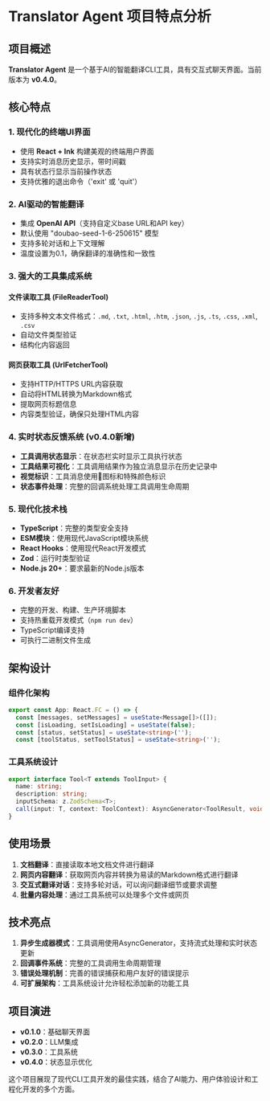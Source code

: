# Translator Agent 项目特点分析

## 项目概述

**Translator Agent** 是一个基于AI的智能翻译CLI工具，具有交互式聊天界面。当前版本为 **v0.4.0**。

## 核心特点

### 1. 现代化的终端UI界面
- 使用 **React + Ink** 构建美观的终端用户界面
- 支持实时消息历史显示，带时间戳
- 具有状态行显示当前操作状态
- 支持优雅的退出命令（'exit' 或 'quit'）

### 2. AI驱动的智能翻译
- 集成 **OpenAI API**（支持自定义base URL和API key）
- 默认使用 "doubao-seed-1-6-250615" 模型
- 支持多轮对话和上下文理解
- 温度设置为0.1，确保翻译的准确性和一致性

### 3. 强大的工具集成系统

#### 文件读取工具 (FileReaderTool)
- 支持多种文本文件格式：`.md`, `.txt`, `.html`, `.htm`, `.json`, `.js`, `.ts`, `.css`, `.xml`, `.csv`
- 自动文件类型验证
- 结构化内容返回

#### 网页获取工具 (UrlFetcherTool)
- 支持HTTP/HTTPS URL内容获取
- 自动将HTML转换为Markdown格式
- 提取网页标题信息
- 内容类型验证，确保只处理HTML内容

### 4. 实时状态反馈系统 (v0.4.0新增)
- **工具调用状态显示**：在状态栏实时显示工具执行状态
- **工具结果可视化**：工具调用结果作为独立消息显示在历史记录中
- **视觉标识**：工具消息使用🔧图标和特殊颜色标识
- **状态事件处理**：完整的回调系统处理工具调用生命周期

### 5. 现代化技术栈
- **TypeScript**：完整的类型安全支持
- **ESM模块**：使用现代JavaScript模块系统
- **React Hooks**：使用现代React开发模式
- **Zod**：运行时类型验证
- **Node.js 20+**：要求最新的Node.js版本

### 6. 开发者友好
- 完整的开发、构建、生产环境脚本
- 支持热重载开发模式（`npm run dev`）
- TypeScript编译支持
- 可执行二进制文件生成

## 架构设计

### 组件化架构
```typescript
export const App: React.FC = () => {
  const [messages, setMessages] = useState<Message[]>([]);
  const [isLoading, setIsLoading] = useState(false);
  const [status, setStatus] = useState<string>('');
  const [toolStatus, setToolStatus] = useState<string>('');
```

### 工具系统设计
```typescript
export interface Tool<T extends ToolInput> {
  name: string;
  description: string;
  inputSchema: z.ZodSchema<T>;
  call(input: T, context: ToolContext): AsyncGenerator<ToolResult, void, unknown>;
}
```

## 使用场景

1. **文档翻译**：直接读取本地文档文件进行翻译
2. **网页内容翻译**：获取网页内容并转换为易读的Markdown格式进行翻译
3. **交互式翻译对话**：支持多轮对话，可以询问翻译细节或要求调整
4. **批量内容处理**：通过工具系统可以处理多个文件或网页

## 技术亮点

1. **异步生成器模式**：工具调用使用AsyncGenerator，支持流式处理和实时状态更新
2. **回调事件系统**：完整的工具调用生命周期管理
3. **错误处理机制**：完善的错误捕获和用户友好的错误提示
4. **可扩展架构**：工具系统设计允许轻松添加新的功能工具

## 项目演进

- **v0.1.0**：基础聊天界面
- **v0.2.0**：LLM集成
- **v0.3.0**：工具系统
- **v0.4.0**：状态显示优化

这个项目展现了现代CLI工具开发的最佳实践，结合了AI能力、用户体验设计和工程化开发的多个方面。
